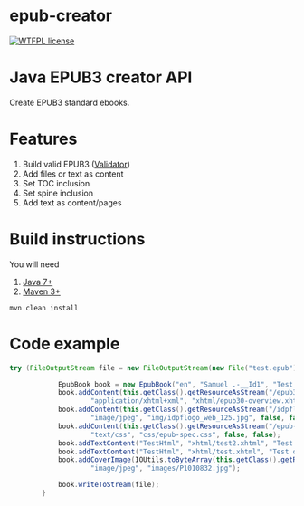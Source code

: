 # epub-creator
[![WTFPL license](http://img.shields.io/badge/License-MIT-blue.svg)](http://opensource.org/licenses/MIT)

# Java EPUB3 creator API

Create EPUB3 standard ebooks. 

# Features
1. Build valid EPUB3 ([Validator](http://validator.idpf.org/))
2. Add files or text as content
3. Set TOC inclusion
4. Set spine inclusion
5. Add text as content/pages

# Build instructions

You will need

1. [Java 7+](http://www.oracle.com/technetwork/java/javase/downloads/jdk7-downloads-1880260.html)
2. [Maven 3+](https://maven.apache.org/download.cgi)

```
mvn clean install
```


# Code example

```java
try (FileOutputStream file = new FileOutputStream(new File("test.epub"))) {

            EpubBook book = new EpubBook("en", "Samuel .-__Id1", "Test Book", "Samuel Holtzkampf");
            book.addContent(this.getClass().getResourceAsStream("/epub30-overview.xhtml"),
                    "application/xhtml+xml", "xhtml/epub30-overview.xhtml", true, true).setId("Overview");
            book.addContent(this.getClass().getResourceAsStream("/idpflogo_web_125.jpg"),
                    "image/jpeg", "img/idpflogo_web_125.jpg", false, false);
            book.addContent(this.getClass().getResourceAsStream("/epub-spec.css"),
                    "text/css", "css/epub-spec.css", false, false);
            book.addTextContent("TestHtml", "xhtml/test2.xhtml", "Test one two four!!!!!\nTesting two").setToc(true);
            book.addTextContent("TestHtml", "xhtml/test.xhtml", "Test one two three\nTesting two").setToc(true);
            book.addCoverImage(IOUtils.toByteArray(this.getClass().getResourceAsStream("/P1010832.jpg")),
                    "image/jpeg", "images/P1010832.jpg");

            book.writeToStream(file);
        }
```
